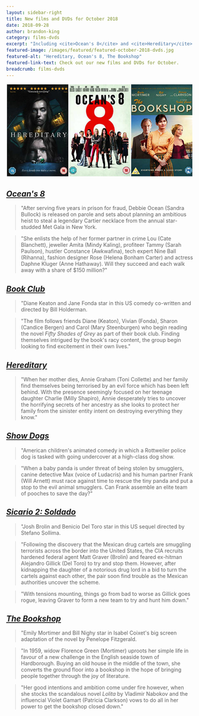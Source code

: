 ```yaml
---
layout: sidebar-right
title: New films and DVDs for October 2018
date: 2018-09-28
author: brandon-king
category: films-dvds
excerpt: "Including <cite>Ocean's 8</cite> and <cite>Hereditary</cite>."
featured-image: /images/featured/featured-october-2018-dvds.jpg
featured-alt: "Hereditary, Ocean's 8, The Bookshop"
featured-link-text: Check out our new films and DVDs for October.
breadcrumb: films-dvds
---
```


![Hereditary, Ocean's 8, The Bookshop](/images/featured/featured-october-2018-dvds.jpg)

## [<cite>Ocean's 8</cite>](https://suffolk.spydus.co.uk/cgi-bin/spydus.exe/ENQ/OPAC/BIBENQ?BRN=2445304)

> "After serving five years in prison for fraud, Debbie Ocean (Sandra Bullock) is released on parole and sets about planning an ambitious heist to steal a legendary Cartier necklace from the annual star-studded Met Gala in New York.

> "She enlists the help of her former partner in crime Lou (Cate Blanchett), jeweller Amita (Mindy Kaling), profiteer Tammy (Sarah Paulson), hustler Constance (Awkwafina), tech expert Nine Ball (Rihanna), fashion designer Rose (Helena Bonham Carter) and actress Daphne Kluger (Anne Hathaway). Will they succeed and each walk away with a share of $150 million?"

## [<cite>Book Club</cite>](https://suffolk.spydus.co.uk/cgi-bin/spydus.exe/ENQ/OPAC/BIBENQ?BRN=2434096)

> "Diane Keaton and Jane Fonda star in this US comedy co-written and directed by Bill Holderman.

> "The film follows friends Diane (Keaton), Vivian (Fonda), Sharon (Candice Bergen) and Carol (Mary Steenburgen) who begin reading the novel <cite>Fifty Shades of Grey</cite> as part of their book club. Finding themselves intrigued by the book's racy content, the group begin looking to find excitement in their own lives."

## [<cite>Hereditary</cite>](https://suffolk.spydus.co.uk/cgi-bin/spydus.exe/ENQ/OPAC/BIBENQ?BRN=2488583)

> "When her mother dies, Annie Graham (Toni Collette) and her family find themselves being terrorised by an evil force which has been left behind. With the presence seemingly focused on her teenage daughter Charlie (Milly Shapiro), Annie desperately tries to uncover the horrifying secrets of her ancestry as she looks to protect her family from the sinister entity intent on destroying everything they know."

## [<cite>Show Dogs</cite>](https://suffolk.spydus.co.uk/cgi-bin/spydus.exe/ENQ/OPAC/BIBENQ?BRN=2441272)

> "American children's animated comedy in which a Rottweiler police dog is tasked with going undercover at a high-class dog show.

> "When a baby panda is under threat of being stolen by smugglers, canine detective Max (voice of Ludacris) and his human partner Frank (Will Arnett) must race against time to rescue the tiny panda and put a stop to the evil animal smugglers. Can Frank assemble an elite team of pooches to save the day?"

## [<cite>Sicario 2: Soldado</cite>](https://suffolk.spydus.co.uk/cgi-bin/spydus.exe/ENQ/OPAC/BIBENQ?BRN=2454786)

> "Josh Brolin and Benicio Del Toro star in this US sequel directed by Stefano Sollima.

> "Following the discovery that the Mexican drug cartels are smuggling terrorists across the border into the United States, the CIA recruits hardened federal agent Matt Graver (Brolin) and feared ex-hitman Alejandro Gillick (Del Toro) to try and stop them. However, after kidnapping the daughter of a notorious drug lord in a bid to turn the cartels against each other, the pair soon find trouble as the Mexican authorities uncover the scheme.

> "With tensions mounting, things go from bad to worse as Gillick goes rogue, leaving Graver to form a new team to try and hunt him down."

## [<cite>The Bookshop</cite>](https://suffolk.spydus.co.uk/cgi-bin/spydus.exe/ENQ/OPAC/BIBENQ?BRN=2469882)

> "Emily Mortimer and Bill Nighy star in Isabel Coixet's big screen adaptation of the novel by Penelope Fitzgerald.

> "In 1959, widow Florence Green (Mortimer) uproots her simple life in favour of a new challenge in the English seaside town of Hardborough. Buying an old house in the middle of the town, she converts the ground floor into a bookshop in the hope of bringing people together through the joy of literature.

> "Her good intentions and ambition come under fire however, when she stocks the scandalous novel <cite>Lolita</cite> by Vladimir Nabokov and the influencial Violet Gamart (Patricia Clarkson) vows to do all in her power to get the bookshop closed down."
